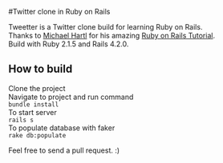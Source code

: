 #Twitter clone in Ruby on Rails

Tweetter is a Twitter clone build for learning Ruby on Rails.<br/>
Thanks to <a href="http://www.michaelhartl.com/" target="_black">Michael Hartl</a> for his amazing <a href="https://www.railstutorial.org/" target="_blank">Ruby on Rails Tutorial</a>.
<br/>
Build with Ruby 2.1.5 and Rails 4.2.0.
<br/>

## How to build

Clone the project
<br/>Navigate to project and run command<br/>
`bundle install`<br/>
To start server<br/>
`rails s`<br/>
To populate database with faker<br/>
`rake db:populate`

Feel free to send a pull request. :)
